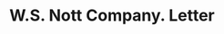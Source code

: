 ---
doi: 10.7916/D8S76TB8
date_other: '1891'
date_other_textual: '1891'
form: correspondence
genre:
- Letters (correspondence)
name:
- W.S. Nott Company
object_in_context_url: https://biggert.cul.columbia.edu/items/view/ave_biggert_00659
subject_hierarchical_geographic:
- Minneapolis, Minnesota, United States
subject_name:
- W.S. Nott Company
title: W.S. Nott Company. Letter
sort_title: W.S. Nott Company. Letter
call_number: ave_biggert_00659
coordinates:
- 44.983333333333334,-93.26666666666667
pid: ave_biggert_00659
identifiers: ave_biggert_00659
thumbnail: https://derivativo-3.library.columbia.edu/iiif/2/ldpd:345530/full/!256,256/0/native.jpg
permalink: "/items/ave_biggert_00659/"
layout: iiif-image-page
---